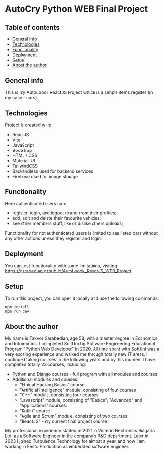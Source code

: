 # AutoCry Python WEB Final Project 

## Table of contents
* [General info](#general-info)
* [Technologies](#technologies)
* [Functionality](#functionality)
* [Deployment](#deployment)
* [Setup](#setup)
* [About the author](#about-the-author)

## General info
This is my AutoLoook ReactJS Project which is a simple items register (in my case - cars). 

## Technologies
Project is created with:
* ReactJS
* Vite
* JavaScript
* Bootstrap
* HTML / CSS
* Material-UI
* TailwindCSS
* Backendless used for backend services
* Firebase used for image storage
	
## Functionality
Here authenticated users can: 
* register, login, and logout to and from their profiles; 
* add, edit and delete their favourite vehicles; 
* see other members stuff, like or dislike others uploads;

Functionality for not authenticated users is limited to see listed cars without any other actions unless they register and login.

## Deployment
You can test functionality with some limitations, visiting https://garabedian.github.io/AutoLoook_ReactJS_WEB_Project

## Setup
To run this project, you can open it locally and use the following commands:

```
npm install
npm run dev
```

## About the author
My name is Takvor Garabedian, age 58, with a master degree in Economics and Informatics. I completed SoftUni.bg Software Engineering Educational Program "Python Web Developer" in 2020.
All time spent with SoftUni was a very exciting experience and walked me through totally new IT areas. I continued taking courses in the following years and by this moment I have completed totally 23 courses, including:
  * Python and Django courses - full program with all modules and courses.
  * Additional modules and courses:
    * "Ethical Hacking Basics" course
    * "Artificial Intelligence" module, consisting of four courses
    * "C++" module, consisting four courses 
    * "Javascript" module, consisting of "Basics", "Advanced" and "Applications" courses.
    * "Kotlin" course
    * "Agile and Scrum" module, consisting of two courses
    * "ReactJS" - my current final project course
    
My professional experience started in 2021 in Visteon Electronics Bulgaria Ltd. as a Software Engineer in the company's R&D department. Later in 2023 I joined Turbulence Technology for almost a year, and now I am working in Festo Production as embedded software engineer.
    